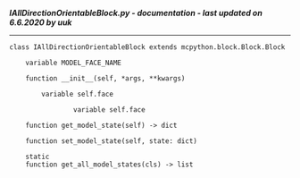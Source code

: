 ***IAllDirectionOrientableBlock.py - documentation - last updated on 6.6.2020 by uuk***
___

    class IAllDirectionOrientableBlock extends mcpython.block.Block.Block

        variable MODEL_FACE_NAME

        function __init__(self, *args, **kwargs)

            variable self.face

                    variable self.face

        function get_model_state(self) -> dict

        function set_model_state(self, state: dict)

        static
        function get_all_model_states(cls) -> list